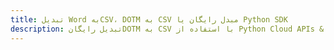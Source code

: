 ---title: تبدیل Word بهCSV، DOTM به CSV مبدل رایگان یا Python SDKdescription: تبدیل رایگانDOTM به CSV با استفاده از Python Cloud APIs & SDK. همچنین اسناد Microsoft Word و OpenOffice را در Cloud ایجاد، ویرایش و رندر کنید.---